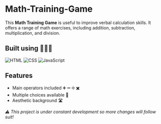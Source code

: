 # Math-Training-Game

This **Math Training Game** is useful to improve verbal calculation skills. It offers a range of math exercises, including addition, subtraction, multiplication, and division.

## Built using 🧑🏼‍💻
<img src="https://img.shields.io/badge/HTML5-E34F26?style=for-the-badge&logo=html5&logoColor=white" alt="HTML" /> <img src="https://img.shields.io/badge/CSS3-1572B6?style=for-the-badge&logo=css3&logoColor=white" alt="CSS" /> <img src="https://img.shields.io/badge/JavaScript-F7DF1E?style=for-the-badge&logo=javascript&logoColor=black" alt="JavaScript" />

## Features
- Main operators included ➕ ➖ ➗ ✖️
- Multiple choices available 🙋
- Aesthetic background 🛣

*⚠️ This project is under constant development so more changes will follow suit!*
